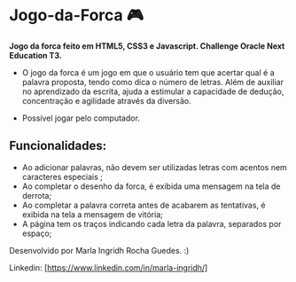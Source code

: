 # Jogo-da-Forca :video_game:

**Jogo da forca feito em HTML5, CSS3 e Javascript. Challenge Oracle Next Education T3.**

* O jogo da forca é um jogo em que o usuário tem que acertar qual é a palavra proposta, tendo como dica o número de letras. Além de auxiliar no aprendizado da escrita, ajuda a estimular a capacidade de dedução, concentração e agilidade através da diversão.

* Possível jogar pelo computador.


## Funcionalidades:

* Ao adicionar palavras, não devem ser utilizadas letras com acentos nem caracteres especiais ;
* Ao completar o desenho da forca, é exibida uma mensagem na tela de derrota;
* Ao completar a palavra correta antes de acabarem as tentativas, é exibida na tela a mensagem de vitória;
* A página tem os traços indicando cada letra da palavra, separados por espaço;


Desenvolvido por Marla Ingridh Rocha Guedes. :)

Linkedin: [https://www.linkedin.com/in/marla-ingridh/] 
